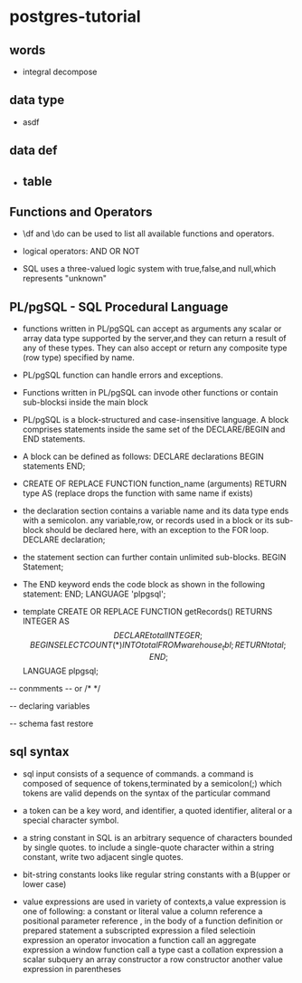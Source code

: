 # postgres-tutorial
## words
- integral decompose 
## data type
* asdf


## data def
* table
	- 

## Functions and Operators

- \df and \do can be used to list all available functions and operators.

- logical operators: AND OR NOT

- SQL uses a three-valued logic system with true,false,and null,which represents "unknown"

## PL/pgSQL - SQL Procedural Language

- functions written in PL/pgSQL can accept as arguments any scalar or array data type supported by the server,and they can return a result of any of these types. They can also accept or return any composite type (row type) specified by name. 
- PL/pgSQL function can handle errors and exceptions.
- Functions written in PL/pgSQL can invode other functions or contain sub-blocksi inside the main block
- PL/pgSQL is a block-structured and case-insensitive language. A block comprises statements inside the same set of the DECLARE/BEGIN and END statements.
- A block can be defined as follows:
    DECLARE
        declarations
    BEGIN
        statements
    END;

- CREATE OF REPLACE FUNCTION function_name (arguments)
    RETURN type AS
    (replace drops the function with same name if exists)

- the declaration section contains a variable name and its data type ends with a semicolon.
    any variable,row, or records used in a block or its sub-block should be declared here, with an exception to the FOR loop.
    DECLARE
        declaration;

- the statement section can further contain unlimited sub-blocks.
    BEGIN
        Statement;

- The END keyword ends the code block as shown in the following statement:
    END;
    LANGUAGE 'plpgsql';

- template
    CREATE OR REPLACE FUNCTION getRecords()
    RETURNS INTEGER AS $$
    DECLARE
        total INTEGER;
    BEGIN
        SELECT COUNT(*) INTO total FROM warehouse_tbl;
        RETURN total;
    END;
    $$ LANGUAGE plpgsql;

-- conmments --  or /* */

-- declaring variables 



-- schema fast restore



## sql syntax

- sql input consists of a sequence of commands. a command is composed of sequence of tokens,terminated by a semicolon(;)
    which tokens are valid depends on the syntax of the particular command

- a token can be a key word, and identifier, a quoted identifier, aliteral or a special character symbol.

- a string constant in SQL is an arbitrary sequence of characters bounded by single quotes. to include a single-quote character within
    a string constant, write two adjacent single quotes.

- bit-string constants looks like regular string constants with a B(upper or lower case)

- value expressions are used in variety of contexts,a value expression is one of following:
    a constant or literal value
    a column reference
    a positional parameter reference , in the body of a function definition or prepared statement
    a subscripted expression
    a filed selectioin expression
    an operator invocation
    a function call
    an aggregate expression
    a window function call
    a type cast
    a collation expression
    a scalar subquery
    an array constructor
    a row constructor
    another value expression in parentheses
